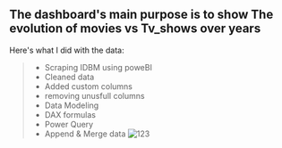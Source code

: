 ## The dashboard's main purpose is to show The evolution of movies vs Tv_shows over years
Here's what I did with the data:
>- Scraping IDBM using poweBI
>- Cleaned data
>- Added custom columns
>- removing unusfull columns
>- Data Modeling  
>- DAX formulas
>- Power Query 
>- Append & Merge data 
![123](https://user-images.githubusercontent.com/48418883/181854900-92002828-240a-469f-993d-adce2c1dbb3c.JPG)

